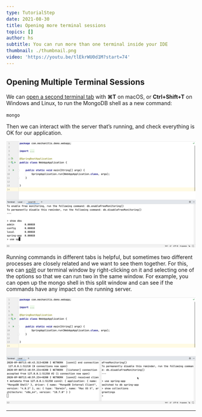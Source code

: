```yaml
---
type: TutorialStep
date: 2021-08-30
title: Opening more terminal sessions
topics: []
author: hs
subtitle: You can run more than one terminal inside your IDE
thumbnail: ./thumbnail.png
video: 'https://youtu.be/tlEkrWU0d1M?start=74'
---
```

## Opening Multiple Terminal Sessions
We can [open a second terminal tab](https://www.jetbrains.com/help/idea/terminal-emulator.html#new_session) with **⌘T** on macOS, or **Ctrl+Shift+T** on Windows and Linux, to run the MongoDB shell as a new command:

`mongo`

Then we can interact with the server that’s running, and check everything is OK for our application.

![Multiple MongoDB Shell](mulitple-mongo-shell.png)

Running commands in different tabs is helpful, but sometimes two different processes are closely related and we want to see them together. For this, we can [split](https://www.jetbrains.com/help/idea/using-code-editor.html#split_screen) our terminal window by right-clicking on it and selecting one of the options so that we can run two in the same window. For example, you can open up the mongo shell in this split window and can see if the commands have any impact on the running server.

![Split Terminal View](split-terminal-view.png)

---
